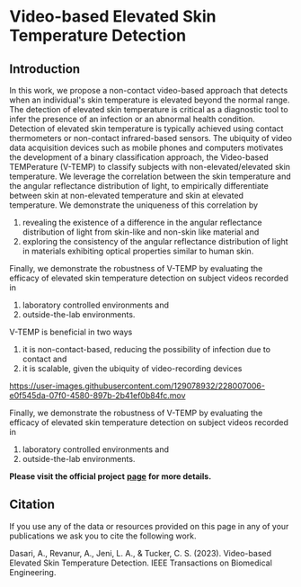 # Video-based Elevated Skin Temperature Detection

## Introduction
In this work, we propose a non-contact video-based approach that detects when an individual's skin temperature is elevated beyond the normal range. The detection of elevated skin temperature is critical as a diagnostic tool to infer the presence of an infection or an abnormal health condition. Detection of elevated skin temperature is typically achieved using contact thermometers or non-contact infrared-based sensors. The ubiquity of video data acquisition devices such as mobile phones and computers motivates the development of a binary classification approach, the Video-based TEMPerature (V-TEMP) to classify subjects with non-elevated/elevated skin temperature. We leverage the correlation between the skin temperature and the angular reflectance distribution of light, to empirically differentiate between skin at non-elevated temperature and skin at elevated temperature. We demonstrate the uniqueness of this correlation by 

1) revealing the existence of a difference in the angular reflectance distribution of light from skin-like and non-skin like material and 
2) exploring the consistency of the angular reflectance distribution of light in materials exhibiting optical properties similar to human skin. 

Finally, we demonstrate the robustness of V-TEMP by evaluating the efficacy of elevated skin temperature detection on subject videos recorded in 
1) laboratory controlled environments and 
2) outside-the-lab environments. 

V-TEMP is beneficial in two ways

1) it is non-contact-based, reducing the possibility of infection due to contact and 
2) it is scalable, given the ubiquity of video-recording devices

https://user-images.githubusercontent.com/129078932/228007006-e0f545da-07f0-4580-897b-2b41ef0b84fc.mov

Finally, we demonstrate the robustness of V-TEMP by evaluating the efficacy of elevated skin temperature detection on subject videos recorded in 
1) laboratory controlled environments and 
2) outside-the-lab environments. 

**Please visit the official project** [**page**](https://github.com/AiPEX-Lab/skin-temp) **for more details.**

## Citation

If you use any of the data or resources provided on this page in any of your publications we ask you to cite the following work.

Dasari, A., Revanur, A., Jeni, L. A., & Tucker, C. S. (2023). Video-based Elevated Skin Temperature Detection. IEEE Transactions on Biomedical Engineering.

